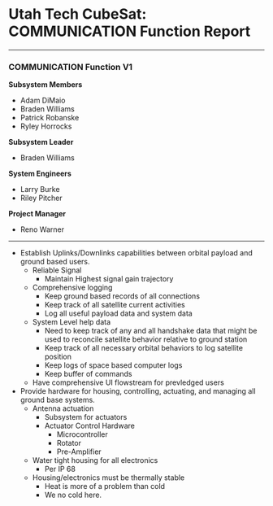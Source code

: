 # Utah Tech CubeSat: COMMUNICATION Function Report
---
### COMMUNICATION Function V1
**Subsystem Members**
* Adam DiMaio
* Braden Williams
* Patrick Robanske
* Ryley Horrocks

**Subsystem Leader**
* Braden Williams

**System Engineers**
* Larry Burke
* Riley Pitcher

**Project Manager**
* Reno Warner
---
* Establish Uplinks/Downlinks capabilities between orbital payload and ground based users. 
	* Reliable Signal 
		* Maintain Highest signal gain trajectory
    * Comprehensive logging
        * Keep ground based records of all connections
        * Keep track of all satellite current activities
        * Log all useful payload data and system data
    * System Level help data
        * Need to keep track of any and all handshake data that might be used to reconcile satellite behavior relative to ground station
        * Keep track of all necessary orbital behaviors to log satellite position
        * Keep logs of space based computer logs
        * Keep buffer of commands  
    * Have comprehensive UI flowstream for prevledged users
* Provide hardware for housing, controlling, actuating, and managing all ground base systems.
    * Antenna actuation
        * Subsystem for actuators
        * Actuator Control Hardware
            * Microcontroller
            * Rotator
            * Pre-Amplifier
    * Water tight housing for all electronics
        * Per IP 68
    * Housing/electronics must be thermally stable
        * Heat is more of a problem than cold
        * We no cold here.
    